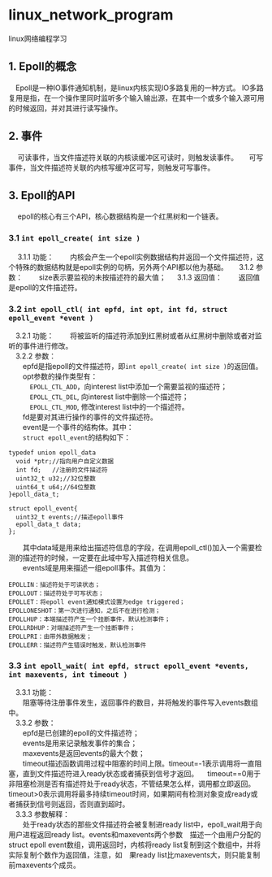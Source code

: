 # linux_network_program
linux网络编程学习
## 1. Epoll的概念
&emsp;Epoll是一种IO事件通知机制，是linux内核实现IO多路复用的一种方式。
IO多路复用是指，在一个操作里同时监听多个输入输出源，在其中一个或多个输入源可用的时候返回，并对其进行读写操作。
## 2. 事件
&emsp; 可读事件，当文件描述符关联的内核读缓冲区可读时，则触发读事件。
&emsp; 可写事件，当文件描述符关联的内核写缓冲区可写，则触发可写事件。
## 3. Epoll的API
&emsp; epoll的核心有三个API，核心数据结构是一个红黑树和一个链表。
### 3.1 ```int epoll_create( int size )```
&emsp; 3.1.1 功能：
&emsp;&emsp;内核会产生一个epoll实例数据结构并返回一个文件描述符，这个特殊的数据结构就是epoll实例的句柄，另外两个API都以他为基础。
&emsp; 3.1.2 参数：
&emsp;&emsp;size表示要监视的未按描述符的最大值；
&emsp; 3.1.3 返回值：
&emsp;&emsp;返回值是epoll的文件描述符。
### 3.2 ```int epoll_ctl( int epfd, int opt, int fd, struct epoll_event *event )```
&emsp;3.2.1 功能：
&emsp;&emsp;将被监听的描述符添加到红黑树或者从红黑树中删除或者对监听的事件进行修改。<br>
&emsp;3.2.2 参数：<br>
&emsp;&emsp;epfd是指epoll的文件描述符，即```int epoll_create( int size )```的返回值。<br>
&emsp;&emsp;opt参数的操作类型有：<br>
&emsp;&emsp;&emsp;```EPOLL_CTL_ADD```，向interest list中添加一个需要监视的描述符；<br>
&emsp;&emsp;&emsp;```EPOLL_CTL_DEL```, 向interest list中删除一个描述符；<br>
&emsp;&emsp;&emsp;```EPOLL_CTL_MOD```, 修改interest list中的一个描述符。<br>
&emsp;&emsp;fd是要对其进行操作的事件的文件描述符。<br>
&emsp;&emsp;event是一个事件的结构体。其中：<br>
&emsp;&emsp;```struct epoll_event```的结构如下：
```
typedef union epoll_data
  void *ptr;//指向用户自定义数据
  int fd;   //注册的文件描述符
  uint32_t u32;//32位整数
  uint64_t u64;//64位整数
}epoll_data_t;

struct epoll_event{
  uint32_t events;//描述epoll事件
  epoll_data_t data;
};
```
&emsp;&emsp;其中data域是用来给出描述符信息的字段，在调用epoll_ctl()加入一个需要检测的描述符的时候，一定要在此域中写入描述符相关信息。<br>
&emsp;&emsp;events域是用来描述一组epoll事件。其值为：
```
EPOLLIN：描述符处于可读状态；
EPOLLOUT：描述符处于可写状态；
EPOLLET：将epoll event通知模式设置为edge triggered；
EPOLLONESHOT：第一次进行通知，之后不在进行检测；
EPOLLHUP：本端描述符产生一个挂断事件，默认检测事件；
EPOLLRDHUP：对端描述符产生一个挂断事件；
EPOLLPRI：由带外数据触发；
EPOLLERR：描述符产生错误时触发，默认检测事件
```
### 3.3 ```int epoll_wait( int epfd, struct epoll_event *events, int maxevents, int timeout )```
&emsp;3.3.1 功能：<br>
&emsp;&emsp;阻塞等待注册事件发生，返回事件的数目，并将触发的事件写入events数组中。<br>
&emsp;3.3.2 参数：<br>
&emsp;&emsp;epfd是已创建的epoll的文件描述符；<br>
&emsp;&emsp;events是用来记录触发事件的集合；<br>
&emsp;&emsp;maxevents是返回events的最大个数；<br>
&emsp;&emsp;timeout描述函数调用过程中阻塞的时间上限。timeout=-1表示调用将一直阻塞，直到文件描述符进入ready状态或者捕获到信号才返回。
&emsp;timeout==0用于非阻塞检测是否有描述符处于ready状态，不管结果怎么样，调用都立即返回。
&emsp;timeout>0表示调用将最多持续timeout时间，如果期间有检测对象变成ready或者捕获到信号则返回，否则直到超时。<br>
&emsp;3.3.3 参数解释：<br>
&emsp;&emsp;处于ready状态的那些文件描述符会被复制进ready list中，epoll_wait用于向用户进程返回ready list。events和maxevents两个参数&emsp;描述一个由用户分配的struct epoll event数组，调用返回时，内核将ready list复制到这个数组中，并将实际复制个数作为返回值，注意，如&emsp;果ready list比maxevents大，则只能复制前maxevents个成员。<br>
